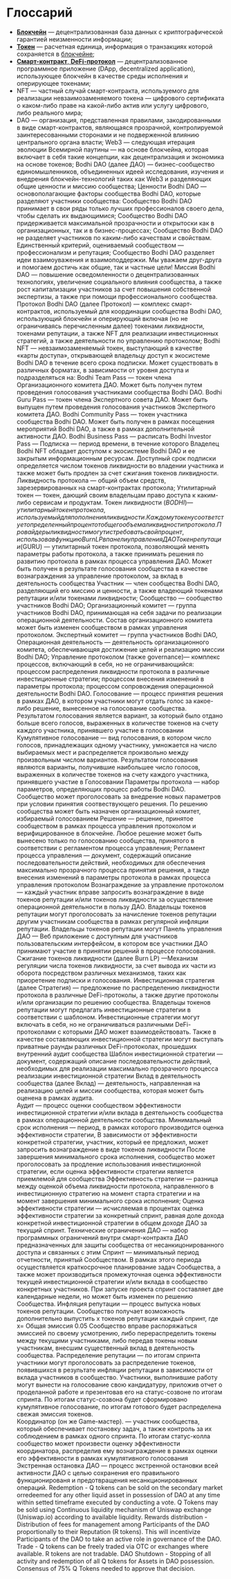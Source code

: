 # Глоссарий

* [**Блокчейн**](#блокчейн) — децентрализованная база данных с криптографической гарантией неизменности информации;
* [**Токен**](#токен) — расчетная единица, информация о транзакциях которой сохраняется в [блокчейне](#блокчейн); 
* [**Смарт-контракт**, **DeFi-протокол**](#смарт-контракт) — децентрализованное программное приложение (DApp, decentralized application), использующее блокчейн в качестве среды исполнения и оперирующее токенами;
* NFT — частный случай смарт-контракта, используемого для реализации невзаимозаменяемого токена — цифрового сертификата о каком-либо праве на какой-либо актив или услугу цифрового, либо реального мира; 
* DAO — организация, представленная правилами, закодированными в виде смарт-контрактов, являющаяся прозрачной, контролируемой заинтересованными сторонами и не подверженной влиянию центрального органа власти;
Web3 — следующая итерация эволюции Всемирной паутины — на основе блокчейна, которая включает в себя такие концепции, как децентрализация и экономика на основе токенов;
Bodhi DAO (далее ДАО) — бизнес-сообщество единомышленников, объединенных идеей исследования, изучения и внедрения блокчейн-технологий таких как Web3 и разделяющих общие ценности и миссию сообщества;
Ценности Bodhi DAO — основополагающие факторы сообщества Bodhi DAO, которые разделяют участники сообщества:
Сообщество Bodhi DAO принимает в свои ряды только лучших профессионалов своего дела, чтобы сделать их выдающимися;
Сообщество Bodhi DAO придерживается максимальной прозрачности и открытоски как в организационных, так и в бизнес-процессах;
Сообщество Bodhi DAO не разделяет участников по каким-либо качествам и свойствам. Единственный критерий, оцениваемый сообществом — профессионализм и репутация;
Сообщество Bodhi DAO разделяет идеи взаимоуважения и взаимоподдержки. Мы уважаем друг-друга и помогаем достичь как общие, так и частные цели!
Миссия Bodhi DAO — повышение осведомленности о децентрализованных технологиях, увеличение социального влияния сообщества, а также рост капитализации участников за счет повышения собственной экспертизы, а также при помощи профессионального сообщества. 
Протокол Bodhi DAO (далее Протокол) — комплекс смарт-контрактов, используемый для координации сообщества Bodhi DAO, использующий блокчейн и оперирующий включая (но не ограничиваясь перечисленным далее) токенами ликвидности, токенами репутации, а также NFT для реализации инвестиционных стратегий, а также деятельности по управлению протоколом;
Bodhi NFT — невзаимозаменяемый токен, выступающий в качестве «карты доступа», открывающей владельцу доступ к экосистеме Bodhi DAO в течение всего срока подписки. Может существовать в различных форматах, в зависимости от уровня доступа и подразделяться на: 
Bodhi Team Pass —  токен члена Организационного комитета ДАО. Может быть получен путем проведения голосования участниками сообщества Bodhi DAO.
Bodhi Guru Pass — токен члена Экспертного совета ДАО. Может быть выпущен путем проведения голосования участников Экспертного комитета ДАО. 
Bodhi Community Pass — токен участника сообщества Bodhi DAO. Может быть получен в рамках посещения мероприятий Bodhi DAO, а также в рамках дополнительной активности ДАО. 
Bodhi Business Pass — расписать
Bodhi Investor Pass — 
Подписка — период времени, в течение которого Владелец Bodhi NFT обладает доступом к экосистеме Bodhi DAO и ее закрытым информационным ресурсам. Доступный срок подписки определяется числом токенов ликвидности во владении участника и также может быть продлен за счет сжигания токенов ликвидности. 
Ликвидность протокола — общий объем средств, зарезервированных на смарт-контрактах протокола;
Утилитарный токен — токен, дающий своим владельцам право доступа к каким-либо сервисам и продуктам.
Токен ликвидности ($BODHI)— утилитарный токен протокола, используемый для пополнения ликвидности. Каждому токену соответстует определенный процент от общего объема ликвидности протокола. Провайдеры ликвидности могут истребовать свой процент, использовав функцию Burn LP в панели управления ДАО
Токен репутации ($GURU) — утилитарный токен протокола, позволяющий менять параметры работы протокола, а также принимать решения по развитию протокола в рамках процесса управления ДАО. Может быть получен в результате голосования сообщества в качестве вознаграждения за управление протоколом,  за вклад в деятельность сообщества 
Участник — член сообщества Bodhi DAO, разделяющий его миссию и ценности, а также владеющий токенами репутации и/или токенами ликвидности;
Сообщество — сообщество участников Bodhi DAO;
Организационный комитет — группа участников Bodhi DAO, принимающая на себя задачи по реализации операционной деятельности. Состав организационного комитета может быть изменен сообществом в рамках управления протоколом.
Экспертный комитет — группа участников Bodhi DAO,
Операционная деятельность — деятельность организационного комитета, обеспечивающяя достижение целей и реализацию миссии Bodhi DAO;
Управление протоколом (также governance)— комплекс процессов, включающий в себя, но не ограничивающийся:
процессом распределения ликвидности протокола в различные инвестиционные стратегии;
процессом внесения изменений в параметры протокола;
процессом сопровождения операционной деятельности Bodhi DAO.
Голосование — процесс принятия решения в рамках ДАО, в котором участники могут отдать голос  за какое-либо решение, вынесенное на голосование сообщества. Результатом голосования является вариант, за который было отдано больше всего голосов, выраженных в количестве токенов на счету каждого участника, принявшего участие в голосовании
Кумулятивное голосование — вид голосования, в котором число голосов, принадлежащих одному участнику, умножается на число выбираемых мест и распределяется произвольно между произвольным числом вариантов. Результатом голосования являются варианты, получившие наибольшее число голосов, выраженных в количестве токенов на счету каждого участника, принявшего участие в Голосовании
Параметры протокола —  набор параметров, определяющих процесс работы Bodhi DAO. Сообщество может проголосовать за внедрение новых параметров при условии принятия соотвествующего решения. По решению сообщества может быть назначен организационный комитет, избираемый голосованием
Решение — решение, принятое сообществом в рамках процесса управления протоколом и верифицированное в блокчейне.
Любое решение может быть вынесено только по голосованию сообщества, принятого в соответствии с регламентом процесса управления;
Регламент процесса управления — документ, содержащий описание последовательности действий, необходимых для обеспечения максимально прозрачного процесса принятия решения, а такде внесения изменений в параметры протокола в рамках процесса управления протоколом
Вознаграждение за управление протоколом — каждый участник вправе запросить вознаграждение в виде токенов репутации и/или токенов ликвидности за осуществление операционной деятельности в пользу ДАО. Владельцы токенов репутации могут проголосовать за начисление токенов репутации другим участникам сообщества в рамках регулярной инфляции репутации. 
Владельцы токенов репутации могут 
Панель управления ДАО — Веб приложение с доступным для участников  пользовательским интерфейсом, в котором все участники ДАО принимают участие в принятии решений в процессе голосования.
Сжигание токенов ликвидности (далее Burn LP) —Механизм регуляции числа токенов ликвидности, за счет вывода их части из оборота посредством различных механизмов, таких как приоретение подписки и голосования.
Инвестиционная стратегия (далее Стратегия) — предложение по распределению ликвидности протокола в различные DeFi-протоколы, а также другие протоколы и/или организации по решению сообщества. Владельцы токенов репутации могут предлагать инвестиционные стратегии в соответствии с шаблоном. Инвестиционные стратегии могут включать в себя, но не ограничиваться различными DeFi-протоколами с которыми ДАО может взаимодействовать. Также в качестве составляющих инвестиционной стратегии могут выступать приватные раунды различных DeFi-протоколах, прошедших внутренний аудит сообщества
Шаблон инвестиционной стратегии — документ, содержащий описание последовательности действий, необходимых для реализации максимально прозрачного процесса реализации инвестиционной стратегии
Вклад в деятельность сообщества (далее Вклад) — деятельность, направленная на реализацию целей и миссии сообщества, которая может быть оценена в рамках аудита.  
Аудит — процесс оценки сообществом эффективности инвестиционной стратегии и/или вклада в деятельность сообщества в рамках операционной деятельности сообщства.
Минимальный срок исполнения — период, в рамках которого производится оценка эффективности стратегии, В зависимости от эффективности конкретной стратегии, участник, который ее предложил, может запросить вознаграждение в виде токенов ликвидности
После завершения минимального срока исполнения, сообщество может проголосовать за продление использования инвестиционной стратегии, если оценка эффективности стратегии является приемлемой для сообщества
Эффективность стратегии — разница между оценкой объема ликвидности протокола, направленного в инвестиционную стратегию на момент старта стратегии и на момент завершения минимального срока исполнения;
Оценка эффективности стратегии — исчисляемая в процентах оценка эффективности стратегии за конкретный спринт, равная доле дохода конкретной инвестиционной стратегии в общем доходе ДАО за текущий спринт.
Технические ограничения ДАО — набор программных ограничений внутри смарт-контракта ДАО предназначенных для защиты сообщества от несанкицонированного доступа и связанных с этим 
Спринт — минимальный период отчетности, принятый Сообществом. В рамках этого периода осуществляется краткосрочное планирование задач Сообщества, а также может производиться промежуточная оценка эффективности текущей инвестиционной стратегии и/или вклада в сообщество конкретных участников. 
При запуске проекта спринт составляет две календарные недели, но может быть изменен по решению Сообщества. 
Инфляция репутации — процесс выпуска новых токенов репутации. Сообщество получает возможность дополнительно выпустить х токенов репутации каждый спринт, где
х= Общая эмиссия  0.05 
Сообщество вправе распоряжаться эмиссией по своему усмотрению, либо перераспределить токены между текущими участниками, либо передав токены новым участникам, внесшим существенный вклад в деятельность сообщества.
Распределение репутации — по итогам спринта участники могут проголосовать за распределение токенов, появившихся в результате инфляции репутации в зависимости от вклада участников в сообщество. Участники, выполнившие работу могут вынести на голосование свою кандидатуру, приложив отчет о проделанной работе и презентовав его на статус-созвоне по итогам спринта. По итогам статус-созвона будет сформировано кумулятивное голосование, по итогам готового будет распределена свежая эмиссия токенов.  
Координатор (он же Game-мастер). — участник сообщества, который обеспечивает постановку задач, а также контроль за их соблюдением в рамках одного спринта. По итогам статус-колла сообщество может произвести оценку эффективности координатора, распределив ему вознаграждение в рамках оценки его эффективности в рамках кумулятивного голосования
Экстренная остановка ДАО — процесс экстренной остановки всей активности ДАО с целью сохранения его правильного функционированя и предотвращения несанкционированных операций.
Redemption - Q tokens can be s​old on the secondary market or​redeemed for any other liquid asset in possession of DAO at any time within setted timeframe executed by conducting a vote. Q Tokens may be sold using Continuous liquidity mechanism of Uniswap exchange (Uniswap.io) according to available liquidity.
Rewards distribution - Distribution of fees for management among ​Participants ​of the ​DAO proportionally to their ​Reputation ​(​R tokens)​. This will incentivize ​Participants​ of the ​DAO ​to take an active role in governance of the ​DAO​.
Trade - Q tokens can be freely traded via OTC or exchanges where available. R tokens are not tradable.
DAO Shutdown - Stopping of all activity and redemption of all Q tokens for Assets in DAO possession. Consensus of 75% Q Tokens needed to approve that decision.
